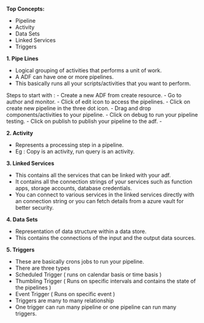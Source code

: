 **Top Concepts:**
- Pipeline
- Activity
- Data Sets
- Linked Services
- Triggers

**1. Pipe Lines**
- Logical grouping of activities that performs a unit of work.
- A ADF can have one or more pipelines.
- This basically runs all your scripts/activities that you want to perform.

Steps to start with :
	- Create a new ADF from create resource.
	- Go to author and monitor.
	- Click of edit icon to access the pipelines.
	- Click on create new pipeline in the three dot icon.
	- Drag and drop components/activities to your pipeline.
	- Click on debug to run your pipeline testing.
	- Click on publish to publish your pipeline to the adf.
	- 

**2. Activity**

- Represents a processing step in a pipeline.
- Eg : Copy is an activity, run query is an activity.

**3. Linked Services**

- This contains all the services that can be linked with your adf.
- It contains all the connection strings of your services such as function apps, storage accounts, database credentials.
- You can connect to various services in the linked services directly with an connection string or you can fetch details from a azure vault for better security.

**4. Data Sets**

- Representation of data structure within a data store.
- This contains the connections of the input and the output data sources.

**5. Triggers**

- These are basically crons jobs to run your pipeline.
- There are three types
- Scheduled Trigger ( runs on calendar basis or time basis )
- Thumbling Trigger ( Runs on specific intervals and contains the state of the pipelines )
- Event Trigger ( Runs on specific event )
- Triggers are many to many relationship
- One trigger can run many pipeline or one pipeline can run many triggers. 
